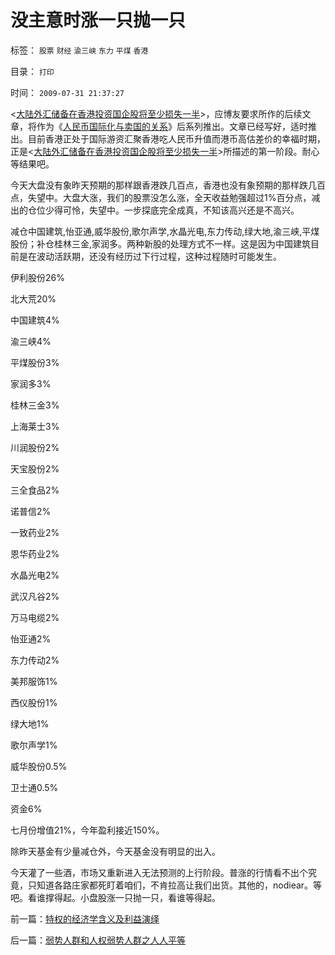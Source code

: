 # 没主意时涨一只抛一只

标签： `股票` `财经` `渝三峡` `东力` `平煤` `香港` 

目录： `打印`

时间： `2009-07-31 21:37:27`

<[大陆外汇储备在香港投资国企股将至少损失一半](../../../2009/1/15/大陆外汇储备在香港投资国企股将至少损失一半.md)>，应博友要求所作的后续文章，将作为《[人民币国际化与卖国的关系](http://hi.baidu.com/darthchn/blog/item/b770b8e82aa4a136b90e2d74.html)》后系列推出。文章已经写好，适时推出。目前香港正处于国际游资汇聚香港吃人民币升值而港币高估差价的幸福时期，正是<[大陆外汇储备在香港投资国企股将至少损失一半](../../../2009/1/15/大陆外汇储备在香港投资国企股将至少损失一半.md)>所描述的第一阶段。耐心等结果吧。

今天大盘没有象昨天预期的那样跟香港跌几百点，香港也没有象预期的那样跌几百点，失望中。大盘大涨，我们的股票没怎么涨，全天收益勉强超过1%百分点，减出的仓位少得可怜，失望中。一步探底完全成真，不知该高兴还是不高兴。

减仓中国建筑,怡亚通,威华股份,歌尔声学,水晶光电,东力传动,绿大地,渝三峡,平煤股份；补仓桂林三金,家润多。两种新股的处理方式不一样。这是因为中国建筑目前是在波动活跃期，还没有经历过下行过程，这种过程随时可能发生。

伊利股份26%

北大荒20%

中国建筑4%

渝三峡4%

平煤股份3%

家润多3%

桂林三金3%

上海莱士3%

川润股份2%

天宝股份2%

三全食品2%

诺普信2%

一致药业2%

恩华药业2%

水晶光电2%

武汉凡谷2%

万马电缆2%

怡亚通2%

东力传动2%

美邦服饰1%

西仪股份1%

绿大地1%

歌尔声学1%

威华股份0.5%

卫士通0.5%

资金6%

七月份增值21%，今年盈利接近150%。

除昨天基金有少量减仓外，今天基金没有明显的出入。

今天灌了一些酒，市场又重新进入无法预测的上行阶段。普涨的行情看不出个究竟，只知道各路庄家都死盯着咱们，不肯拉高让我们出货。其他的，nodiear。等吧。看谁撑得起。小盘股涨一只抛一只，看谁等得起。



前一篇：[特权的经济学含义及利益演绎](../../../2009/7/31/特权的经济学含义及利益演绎.md)

后一篇：[弱势人群和人权弱势人群之人人平等](../../../2009/7/31/弱势人群和人权弱势人群之人人平等.md)